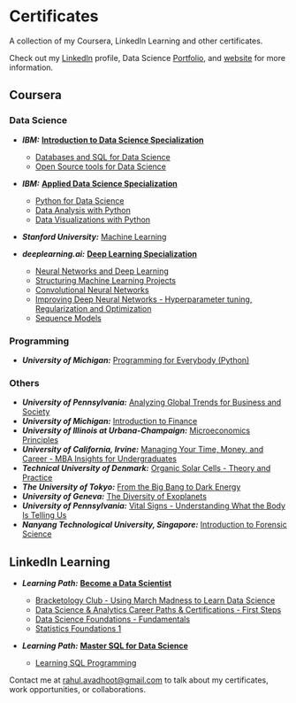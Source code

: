 # Certificates

A collection of my Coursera, LinkedIn Learning and other certificates.

Check out my [LinkedIn](https://www.linkedin.com/in/rahulavadhoot/) 
profile, Data Science [Portfolio](https://github.com/rahulavadhoot/data-science-portfolio/), and [website](http://rahulavadhoot.github.io/) for more information.

## Coursera

### Data Science

* ***IBM:*** [**Introduction to Data Science Specialization**](https://www.coursera.org/specializations/introduction-data-science)
    * [Databases and SQL for Data Science](https://github.com/rahulavadhoot/certificates/tree/master/Coursera/Data%20Science/Databases%20and%20SQL%20for%20Data%20Science.pdf)
    * [Open Source tools for Data Science](https://github.com/rahulavadhoot/certificates/tree/master/Coursera/Data%20Science/Open%20Source%20tools%20for%20Data%20Science.pdf)

* ***IBM:*** [**Applied Data Science Specialization**](https://www.coursera.org/specializations/applied-data-science)
    * [Python for Data Science](https://github.com/rahulavadhoot/certificates/tree/master/Coursera/Data%20Science/Python%20for%20Data%20Science.pdf)
    * [Data Analysis with Python](https://github.com/rahulavadhoot/certificates/tree/master/Coursera/Data%20Science/Data%20Analysis%20with%20Python.pdf)
    * [Data Visualizations with Python](https://github.com/rahulavadhoot/certificates/tree/master/Coursera/Data%20Science/Data%20Visualizations%20with%20Python.pdf)

* ***Stanford University:*** [Machine Learning](https://github.com/rahulavadhoot/certificates/tree/master/Coursera/Data%20Science/Machine%20Learning.pdf)

* ***deeplearning.ai:*** [**Deep Learning Specialization**](https://github.com/rahulavadhoot/certificates/tree/master/Coursera/Data%20Science/Deep%20Learning%20Specialization.pdf)
    * [Neural Networks and Deep Learning](https://github.com/rahulavadhoot/certificates/tree/master/Coursera/Data%20Science/Neural%20Networks%20and%20Deep%20Learning.pdf)
    * [Structuring Machine Learning Projects](https://github.com/rahulavadhoot/certificates/tree/master/Coursera/Data%20Science/Structuring%20Machine%20Learning%20Projects.pdf)
    * [Convolutional Neural Networks](https://github.com/rahulavadhoot/certificates/tree/master/Coursera/Data%20Science/Convolutional%20Neural%20Networks.pdf)
    * [Improving Deep Neural Networks - Hyperparameter tuning, Regularization and Optimization](https://github.com/rahulavadhoot/certificates/tree/master/Coursera/Data%20Science/Improving%20Deep%20Neural%20Networks%20-%20Hyperparameter%20tuning,%20Regularization%20and%20Optimization.pdf)
    * [Sequence Models](https://github.com/rahulavadhoot/Certificates/Coursera/Data%20Science/Sequence%20Models.pdf)

### Programming

* ***University of Michigan:*** [Programming for Everybody (Python)](https://github.com/rahulavadhoot/certificates/tree/master/Coursera/Programming%20for%20Everybody%20(Python).pdf)

### Others

* ***University of Pennsylvania:*** [Analyzing Global Trends for Business and Society](https://github.com/rahulavadhoot/certificates/tree/master/Coursera/Analyzing%20Global%20Trends%20for%20Business%20and%20Society.pdf)
* ***University of Michigan:*** [Introduction to Finance](https://github.com/rahulavadhoot/certificates/tree/master/Coursera/Introduction%20to%20Finance.pdf)
* ***University of Illinois at Urbana-Champaign:*** [Microeconomics Principles](https://github.com/rahulavadhoot/certificates/tree/master/Coursera/Microeconomics%20Principles.pdf)
* ***University of California, Irvine:*** [Managing Your Time, Money, and Career - MBA Insights for Undergraduates](https://github.com/rahulavadhoot/certificates/tree/master/Coursera/Managing%20Your%20Time,%20Money,%20and%20Career%20-%20MBA%20Insights%20for%20Undergraduates.pdf)
* ***Technical University of Denmark:*** [Organic Solar Cells - Theory and Practice](https://github.com/rahulavadhoot/certificates/tree/master/Coursera/Organic%20Solar%20Cells%20-%20Theory%20and%20Practice.pdf)
* ***The University of Tokyo:*** [From the Big Bang to Dark Energy](https://github.com/rahulavadhoot/certificates/tree/master/Coursera/From%20the%20Big%20Bang%20to%20Dark%20Energy.pdf)
* ***University of Geneva:*** [The Diversity of Exoplanets](https://github.com/rahulavadhoot/certificates/tree/master/Coursera/The%20Diversity%20of%20Exoplanets.pdf)
* ***University of Pennsylvania:*** [Vital Signs - Understanding What the Body Is Telling Us](https://github.com/rahulavadhoot/certificates/tree/master/Coursera/Vital%20Signs%20-%20Understanding%20What%20the%20Body%20Is%20Telling%20Us.pdf)
* ***Nanyang Technological University, Singapore:*** [Introduction to Forensic Science](https://github.com/rahulavadhoot/certificates/tree/master/Coursera/Introduction%20to%20Forensic%20Science.pdf)

## LinkedIn Learning

* ***Learning Path:*** [**Become a Data Scientist**](https://www.linkedin.com/learning/paths/become-a-data-scientist)
    * [Bracketology Club - Using March Madness to Learn Data Science](https://github.com/rahulavadhoot/certificates/tree/master/LinkedIn%20Learning/Bracketology%20Club%20-%20Using%20March%20Madness%20to%20Learn%20Data%20Science.pdf)
    * [Data Science & Analytics Career Paths & Certifications - First Steps](https://github.com/rahulavadhoot/certificates/tree/master/LinkedIn%20Learning/Data%20Science%20&%20Analytics%20Career%20Paths%20&%20Certifications%20-%20First%20Steps.pdf)
    * [Data Science Foundations - Fundamentals](https://github.com/rahulavadhoot/certificates/tree/master/LinkedIn%20Learning/Data%20Science%20Foundations%20-%20Fundamentals.pdf)
    * [Statistics Foundations 1](https://github.com/rahulavadhoot/certificates/tree/master/LinkedIn%20Learning/Statistics%20Foundations%201.pdf)

* ***Learning Path:*** [**Master SQL for Data Science**](https://www.linkedin.com/learning/paths/master-sql-for-data-science)
    * [Learning SQL Programming](https://github.com/rahulavadhoot/certificates/tree/master/LinkedIn%20Learning/Learning%20SQL%20Programming.pdf)

Contact me at rahul.avadhoot@gmail.com to talk about my certificates, work opportunities, or collaborations.
